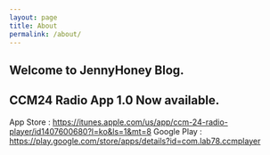 ```yaml
---
layout: page
title: About
permalink: /about/
---
```


## Welcome to JennyHoney Blog. 

## CCM24 Radio App 1.0 Now available.

App Store : https://itunes.apple.com/us/app/ccm-24-radio-player/id1407600680?l=ko&ls=1&mt=8
Google Play : https://play.google.com/store/apps/details?id=com.lab78.ccmplayer
